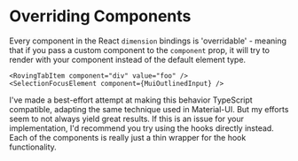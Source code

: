 # Overriding Components

Every component in the React `dimension` bindings is 'overridable' - meaning that if you pass a custom component to the `component` prop, it will try to render with your component instead of the default element type.

```tsx
<RovingTabItem component="div" value="foo" />
<SelectionFocusElement component={MuiOutlinedInput} />
```

I've made a best-effort attempt at making this behavior TypeScript compatible, adapting the same technique used in Material-UI. But my efforts seem to not always yield great results. If this is an issue for your implementation, I'd recommend you try using the hooks directly instead. Each of the components is really just a thin wrapper for the hook functionality.

